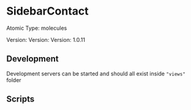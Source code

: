 # SidebarContact

Atomic Type: molecules

Version: Version: Version: 1.0.11



## Development

Development servers can be started and should all exist inside `"views"` folder

## Scripts
